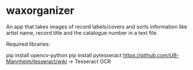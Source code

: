 # waxorganizer
An app that takes images of record labels/covers and sorts information like artist name, record title and the catalogue number in a text file.

Required libraries:

pip install opencv-python
pip install pytesseract
https://github.com/UB-Mannheim/tesseract/wiki -> Tesseract OCR
